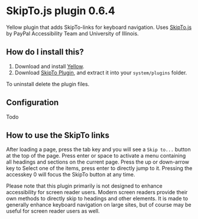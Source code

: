SkipTo.js plugin 0.6.4
======================
Yellow plugin that adds SkipTo-links for keyboard navigation. Uses [SkipTo.js](https://paypal.github.io/skipto/) by PayPal Accessibility Team and University of Illinois. 

How do I install this?
----------------------
1. Download and install [Yellow](https://github.com/datenstrom/yellow/).  
2. Download [SkipTo Plugin](https://github.com/schulle4u/), and extract it into your `system/plugins` folder.  

To uninstall delete the plugin files.

Configuration
-------------
Todo

How to use the SkipTo links
---------------------------
After loading a page, press the tab key and you will see a `Skip to...` button at the top of the page. Press enter or space to activate a menu containing all headings and sections on the current page. Press the up or down-arrow key to Select one of the items, press enter to directly jump to it. Pressing the accesskey 0 will focus the SkipTo button at any time. 

Please note that this plugin primarily is not designed to enhance accessibility for screen reader users. Modern screen readers provide their own methods to directly skip to headings and other elements. It is made to generally enhance keyboard navigation on large sites, but of course may be useful for screen reader users as well. 
